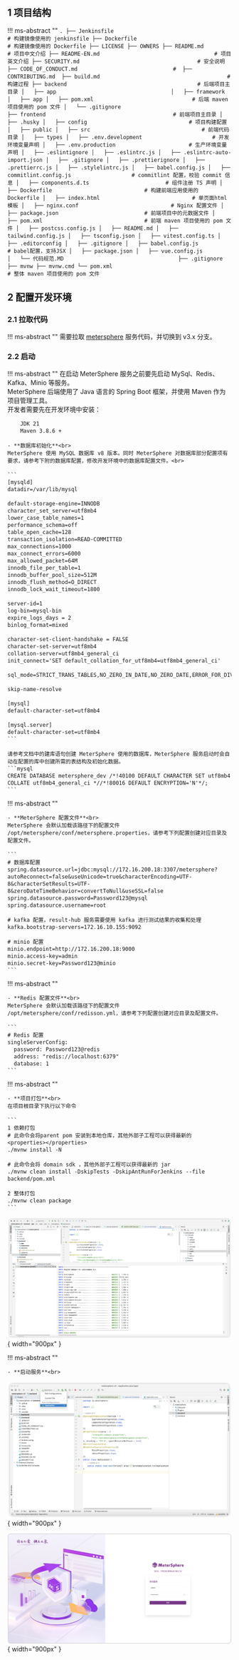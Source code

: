 

## 1 项目结构
!!! ms-abstract ""
    ```
    .
    ├── Jenkinsfile                                     # 构建镜像使用的 jenkinsfile
    ├── Dockerfile                                      # 构建镜像使用的 Dockerfile
    ├── LICENSE
    ├── OWNERS
    ├── README.md                                       # 项目中文介绍
    ├── README-EN.md                                    # 项目英文介绍
    ├── SECURITY.md                                     # 安全说明
    ├── CODE_OF_CONDUCT.md                              # 
    ├── CONTRIBUTING.md 
    ├── build.md                                        # 构建过程
    ├── backend                                         # 后端项目主目录
    │   ├── app                                   
    │   ├── framework
    │   ├── app
    │   ├── pom.xml                               # 后端 maven 项目使用的 pom 文件
    │   └── .gitignore                                  
    ├── frontend                                        # 前端项目主目录
    │   ├── .husky
    │   ├── config                                # 项目构建配置
    │   ├── public
    │   ├── src                                   # 前端代码目录
    │   ├── types
    │   ├── .env.development                      # 开发环境变量声明
    │   ├── .env.production                       # 生产环境变量声明
    │   ├── .eslintignore
    │   ├── .eslintrc.js
    │   ├── .eslintrc-auto-import.json
    │   ├── .gitignore
    │   ├── .prettierignore
    │   ├── .prettierrc.js
    │   ├── .stylelintrc.js
    │   ├── babel.config.js
    │   ├── commitlint.config.js                   # commitlint 配置，校验 commit 信息
    │   ├── components.d.ts                        # 组件注册 TS 声明
    │   ├── Dockerfile                             # 构建前端应用使用的 Dockerfile
    │   ├── index.html                             # 单页面html模板
    │   ├── nginx.conf                             # Nginx 配置文件
    │   ├── package.json                           # 前端项目中的元数据文件
    │   ├── pom.xml                                # 前端 maven 项目使用的 pom 文件
    │   ├── postcss.config.js
    │   ├── README.md
    │   ├── tailwind.config.js
    │   ├── tsconfig.json
    │   ├── vitest.config.ts
    │   ├── .editorconfig
    │   ├── .gitignore
    │   ├── babel.config.js                        # babel配置，支持JSX
    │   ├── package.json
    │   ├── vue.config.js                               
    │   └── 代码规范.MD                                   
    ├── .gitignore
    ├── mvnw
    ├── mvnw.cmd
    └── pom.xml                                           # 整体 maven 项目使用的 pom 文件
    ```

## 2 配置开发环境
### 2.1 拉取代码
!!! ms-abstract ""
    需要拉取 [metersphere](https://github.com/metersphere/metersphere) 服务代码，并切换到 v3.x 分支。 <br>

### 2.2 启动
!!! ms-abstract ""
    在启动 MeterSphere 服务之前要先启动 MySql、Redis、Kafka、Minio 等服务。<br>
    MeterSphere 后端使用了 Java 语言的 Spring Boot 框架，并使用 Maven 作为项目管理工具。<br>
    开发者需要先在开发环境中安装：
        
        JDK 21 
        Maven 3.8.6 +

    - **数据库初始化**<br>
    MeterSphere 使用 MySQL 数据库 v8 版本。同时 MeterSphere 对数据库部分配置项有要求，请参考下附的数据库配置，修改开发环境中的数据库配置文件。<br>
    
    ```
    [mysqld]
    datadir=/var/lib/mysql
    
    default-storage-engine=INNODB
    character_set_server=utf8mb4
    lower_case_table_names=1
    performance_schema=off
    table_open_cache=128
    transaction_isolation=READ-COMMITTED
    max_connections=1000
    max_connect_errors=6000
    max_allowed_packet=64M
    innodb_file_per_table=1
    innodb_buffer_pool_size=512M
    innodb_flush_method=O_DIRECT
    innodb_lock_wait_timeout=1800
    
    server-id=1
    log-bin=mysql-bin
    expire_logs_days = 2
    binlog_format=mixed
    
    character-set-client-handshake = FALSE
    character-set-server=utf8mb4
    collation-server=utf8mb4_general_ci
    init_connect='SET default_collation_for_utf8mb4=utf8mb4_general_ci'
    
    sql_mode=STRICT_TRANS_TABLES,NO_ZERO_IN_DATE,NO_ZERO_DATE,ERROR_FOR_DIVISION_BY_ZERO,NO_ENGINE_SUBSTITUTION
    
    skip-name-resolve
    
    [mysql]
    default-character-set=utf8mb4
    
    [mysql.server]
    default-character-set=utf8mb4
    ```
    
    请参考文档中的建库语句创建 MeterSphere 使用的数据库，MeterSphere 服务启动时会自动在配置的库中创建所需的表结构及初始化数据。
    ```mysql
    CREATE DATABASE metersphere_dev /*!40100 DEFAULT CHARACTER SET utf8mb4 COLLATE utf8mb4_general_ci *//*!80016 DEFAULT ENCRYPTION='N'*/;
    ```

!!! ms-abstract ""

    - **MeterSphere 配置文件**<br>
    MeterSphere 会默认加载该路径下的配置文件 /opt/metersphere/conf/metersphere.properties，请参考下列配置创建对应目录及配置文件。

    ```
    # 数据库配置
    spring.datasource.url=jdbc:mysql://172.16.200.18:3307/metersphere?autoReconnect=false&useUnicode=true&characterEncoding=UTF-8&characterSetResults=UTF-8&zeroDateTimeBehavior=convertToNull&useSSL=false
    spring.datasource.password=Password123@mysql
    spring.datasource.username=root

    # kafka 配置，result-hub 服务需要使用 kafka 进行测试结果的收集和处理
    kafka.bootstrap-servers=172.16.10.155:9092
    
    # minio 配置
    minio.endpoint=http://172.16.200.18:9000
    minio.access-key=admin
    minio.secret-key=Password123@minio
    ```

!!! ms-abstract ""

    - **Redis 配置文件**<br>
    MeterSphere 会默认加载该路径下的配置文件 /opt/metersphere/conf/redisson.yml，请参考下列配置创建对应目录及配置文件。

    ```
    # Redis 配置
    singleServerConfig:
      password: Password123@redis
      address: "redis://localhost:6379"
      database: 1 
    ```

!!! ms-abstract ""

    - **项目打包**<br>
    在项目根目录下执行以下命令

    ```
    1 依赖打包 
    # 此命令会将parent pom 安装到本地仓库，其他外部子工程可以获得最新的 <properties></properties>
    ./mvnw install -N

    # 此命令会将 domain sdk ，其他外部子工程可以获得最新的 jar
    ./mvnw clean install -DskipTests -DskipAntRunForJenkins --file backend/pom.xml
    
    2 整体打包
    ./mvnw clean package
    ```
![server-start](../img/dev/project_package.png){ width="900px" } 

!!! ms-abstract ""
    
    - **启动服务**<br>

![server-start](../img/dev/build-start.png){ width="900px" }

![server-start](../img/dev/satrt_success.png){ width="900px" } 


